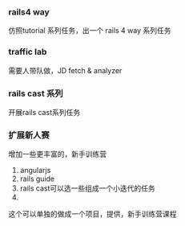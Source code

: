 ### rails4 way

仿照tutorial 系列任务，出一个 rails 4 way 系列任务

### traffic lab

需要人带队做，JD fetch & analyzer

### rails cast 系列

开展rails cast系列任务


### 扩展新人赛

增加一些更丰富的，新手训练营

1. angularjs
2. rails guide
3. rails cast可以选一些组成一个小迭代的任务
4. 

这个可以单独的做成一个项目，提供，新手训练营课程
